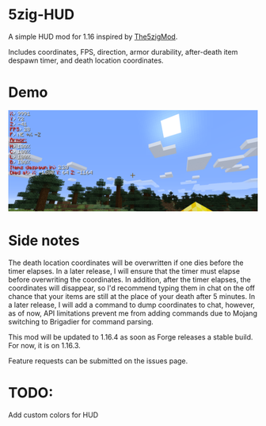 # 5zig-HUD
A simple HUD mod for 1.16 inspired by [The5zigMod](https://github.com/5zig-reborn/The-5zig-Mod).

Includes coordinates, FPS, direction, armor durability, after-death item despawn timer, and death location coordinates.

# Demo
![HUD Demo](https://github.com/varun-dhar/5zig-HUD/raw/main/demo.png)

# Side notes
The death location coordinates will be overwritten if one dies before the timer elapses. In a later release, I will ensure that the timer must elapse before overwriting the coordinates. In addition, after the timer elapses, the coordinates will disappear, so I'd recommend typing them in chat on the off chance that your items are still at the place of your death after 5 minutes. In a later release, I will add a command to dump coordinates to chat, however, as of now, API limitations prevent me from adding commands due to Mojang switching to Brigadier for command parsing. 

This mod will be updated to 1.16.4 as soon as Forge releases a stable build. For now, it is on 1.16.3.

Feature requests can be submitted on the issues page.

# TODO:
Add custom colors for HUD
